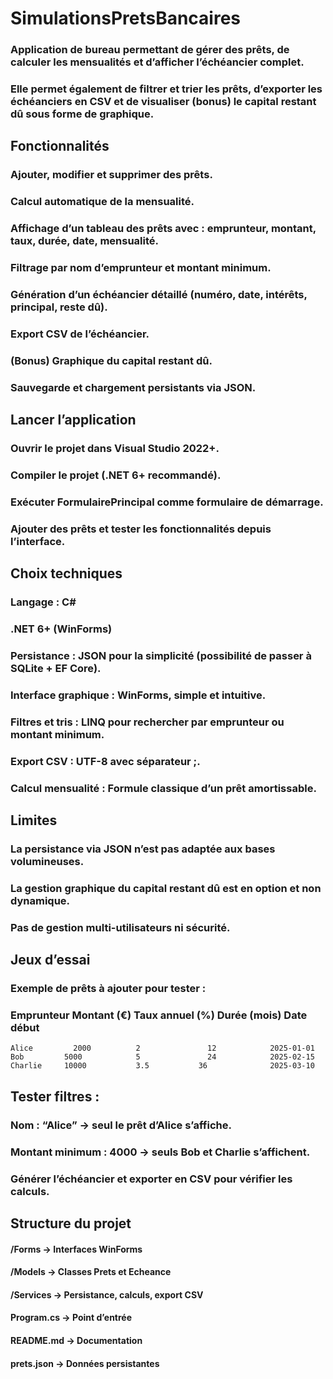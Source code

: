 # SimulationsPretsBancaires
### Application de bureau permettant de gérer des prêts, de calculer les mensualités et d’afficher l’échéancier complet.
### Elle permet également de filtrer et trier les prêts, d’exporter les échéanciers en CSV et de visualiser (bonus) le capital restant dû sous forme de graphique.

## Fonctionnalités
### Ajouter, modifier et supprimer des prêts.
### Calcul automatique de la mensualité.
### Affichage d’un tableau des prêts avec : emprunteur, montant, taux, durée, date, mensualité.
### Filtrage par nom d’emprunteur et montant minimum.
### Génération d’un échéancier détaillé (numéro, date, intérêts, principal, reste dû).
### Export CSV de l’échéancier.
### (Bonus) Graphique du capital restant dû.
### Sauvegarde et chargement persistants via JSON.

## Lancer l’application
### Ouvrir le projet dans Visual Studio 2022+.
### Compiler le projet (.NET 6+ recommandé).

### Exécuter FormulairePrincipal comme formulaire de démarrage.

### Ajouter des prêts et tester les fonctionnalités depuis l’interface.

## Choix techniques
### Langage : C#
### .NET 6+ (WinForms)
### Persistance : JSON pour la simplicité (possibilité de passer à SQLite + EF Core).
### Interface graphique : WinForms, simple et intuitive.
### Filtres et tris : LINQ pour rechercher par emprunteur ou montant minimum.
### Export CSV : UTF-8 avec séparateur ;.
### Calcul mensualité : Formule classique d’un prêt amortissable.

## Limites
### La persistance via JSON n’est pas adaptée aux bases volumineuses.
### La gestion graphique du capital restant dû est en option et non dynamique.
### Pas de gestion multi-utilisateurs ni sécurité.

## Jeux d’essai
### Exemple de prêts à ajouter pour tester :
### Emprunteur	Montant (€)	Taux annuel (%)	Durée (mois)	Date début
    Alice	      2000	        2	            12	          2025-01-01
    Bob	        5000	        5	            24	          2025-02-15
    Charlie	    10000	        3.5	          36	          2025-03-10

## Tester filtres :
### Nom : “Alice” → seul le prêt d’Alice s’affiche.
### Montant minimum : 4000 → seuls Bob et Charlie s’affichent.
### Générer l’échéancier et exporter en CSV pour vérifier les calculs.

## Structure du projet
#### /Forms          -> Interfaces WinForms
#### /Models         -> Classes Prets et Echeance
#### /Services       -> Persistance, calculs, export CSV
#### Program.cs      -> Point d’entrée
#### README.md       -> Documentation
#### prets.json      -> Données persistantes
